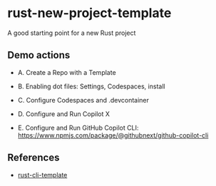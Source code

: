 # rust-new-project-template
A good starting point for a new Rust project

## Demo actions

* A.  Create a Repo with a Template

* B.  Enabling dot files:  Settings, Codespaces, install

* C. Configure Codespaces and .devcontainer

* D. Configure and Run Copilot X

* E. Configure and Run GitHub Copilot CLI:  https://www.npmjs.com/package/@githubnext/github-copilot-cli

## References

* [rust-cli-template](https://github.com/kbknapp/rust-cli-template)
